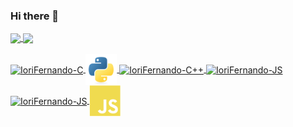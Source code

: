 ### Hi there 👋

<div>
  <a href ="https://github.com/IoriFernando">
  <img height=150 align="center" src="https://github-readme-stats.vercel.app/api?username=IoriFernando&show_icons=true&theme=dark"/>
  <img height=150 w align="center" src="https://github-readme-stats.vercel.app/api/top-langs/?username=IoriFernando&layout=compact">

</div>


 <div style="display: inline_block"><br>
 

  <img align="center" alt="IoriFernando-C" height="50" width="50" src="https://cdn.worldvectorlogo.com/logos/c-1.svg">
  <img align="center" alt="IoriFernando-Python" height="50" width="50" src="https://raw.githubusercontent.com/devicons/devicon/master/icons/python/python-original.svg">
  <img align="center" alt="IoriFernando-C++" height="50" width="50" src="https://raw.githubusercontent.com/jmnote/z-icons/master/svg/cpp.svg">
  <img align="center" alt="IoriFernando-JS" height="50" width="50" src="https://uxwing.com/wp-content/themes/uxwing/download/internet-network-technology/iot-icon.png">
  <img align="center" alt="IoriFernando-JS" height="50" width="50" src="https://cdn-icons-png.flaticon.com/128/2821/2821637.png">
  <img align="center" alt="IoriFernando-JS" height="50" width="50" src="https://raw.githubusercontent.com/devicons/devicon/master/icons/javascript/javascript-plain.svg">
</div>